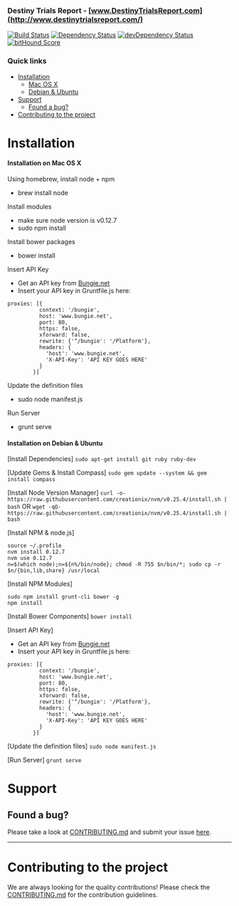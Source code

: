 ### Destiny Trials Report - [www.DestinyTrialsReport.com](http://www.destinytrialsreport.com/)

[![Build Status](https://secure.travis-ci.org/SteffanLong/DestinyTrialsReport.svg)](http://travis-ci.org/SteffanLong/DestinyTrialsReport)
[![Dependency Status](https://david-dm.org/SteffanLong/DestinyTrialsReport.svg)](https://david-dm.org/SteffanLong/DestinyTrialsReport)
[![devDependency Status](https://david-dm.org/SteffanLong/DestinyTrialsReport/dev-status.svg)](https://david-dm.org/SteffanLong/DestinyTrialsReport#info=devDependencies)
[![bitHound Score](https://www.bithound.io/github/SteffanLong/DestinyTrialsReport/badges/score.svg)](https://www.bithound.io/github/SteffanLong/DestinyTrialsReport/master)

### Quick links
- [Installation](#installation)
    - [Mac OS X](#installation-on-mac-os-x)
    - [Debian & Ubuntu](#installation-on-debian--ubuntu)
- [Support](#support)
    - [Found a bug?](#found-a-bug)
- [Contributing to the project](#contributing-to-the-project)

# Installation

#### Installation on Mac OS X

Using homebrew, install node + npm
* brew install node

Install modules
* make sure node version is v0.12.7
* sudo npm install

Install bower packages
* bower install

Insert API Key
* Get an API key from [Bungie.net](https://www.bungie.net/en/User/API)
* Insert your API key in Gruntfile.js here:
```
proxies: [{
          context: '/bungie',
          host: 'www.bungie.net',
          port: 80,
          https: false,
          xforward: false,
          rewrite: {'^/bungie': '/Platform'},
          headers: {
            'host': 'www.bungie.net',
            'X-API-Key': 'API KEY GOES HERE'
          }
        }]
```

Update the definition files
* sudo node manifest.js

Run Server
* grunt serve


#### Installation on Debian & Ubuntu

[Install Dependencies]
`sudo apt-get install git ruby ruby-dev`

[Update Gems & Install Compass]
`sudo gem update --system && gem install compass`

[Install Node Version Manager]
`curl -o- https://raw.githubusercontent.com/creationix/nvm/v0.25.4/install.sh | bash`
OR
`wget -qO- https://raw.githubusercontent.com/creationix/nvm/v0.25.4/install.sh | bash`

[Install NPM & node.js]
```
source ~/.profile
nvm install 0.12.7
nvm use 0.12.7
n=$(which node);n=${n%/bin/node}; chmod -R 755 $n/bin/*; sudo cp -r $n/{bin,lib,share} /usr/local
```

[Install NPM Modules]
```
sudo npm install grunt-cli bower -g
npm install
````

[Install Bower Components]
`bower install`

[Insert API Key]
* Get an API key from [Bungie.net](https://www.bungie.net/en/User/API)
* Insert your API key in Gruntfile.js here:
```
proxies: [{
          context: '/bungie',
          host: 'www.bungie.net',
          port: 80,
          https: false,
          xforward: false,
          rewrite: {'^/bungie': '/Platform'},
          headers: {
            'host': 'www.bungie.net',
            'X-API-Key': 'API KEY GOES HERE'
          }
        }]
```

[Update the definition files]
`sudo node manifest.js`

[Run Server]
`grunt serve`

# Support

## Found a bug?
Please take a look at [CONTRIBUTING.md](CONTRIBUTING.md#you-think-youve-found-a-bug) and submit your issue [here](https://github.com/SteffanLong/DestinyTrialsReport/issues/new).


----


# Contributing to the project

We are always looking for the quality contributions! Please check the [CONTRIBUTING.md](CONTRIBUTING.md) for the contribution guidelines.
